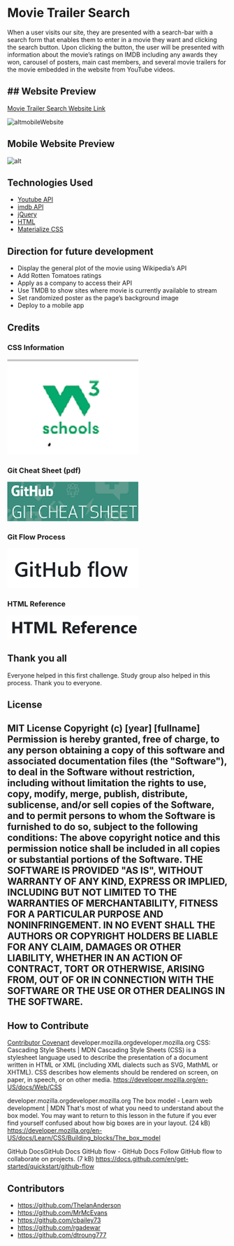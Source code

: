 # Movie Trailer Search
When a user visits our site, they are presented with a search-bar with a search form that enables them to enter in a movie they want and clicking the search button. Upon clicking the button, the user will be presented with information about the movie’s ratings on IMDB including any awards they won, carousel of posters, main cast members, and several movie trailers for the movie embedded in the website from YouTube videos. 



## ## Website Preview
[Movie Trailer Search Website Link](https://theiananderson.github.io/Movie-Trailer-Search/)

![alt](assets/images/Website.png)mobileWebsite
## Mobile Website Preview
![alt](assets/images/mobileWebsite.png)



## Technologies Used

* [Youtube API](https://www.googleapis.com/youtube/v3/)
* [imdb API](https://imdb-api.com/api)
* [jQuery](https://code.jquery.com/)
* [HTML](https://developer.mozilla.org/en-US/docs/Web/HTML)
* [Materialize CSS](https://materializecss.com/)

## Direction for future development
* Display the general plot of the movie using Wikipedia’s API
* Add Rotten Tomatoes ratings
* Apply as a company to access their API
* Use TMDB to show sites where movie is currently available to stream
* Set randomized poster as the page’s background image
* Deploy to a mobile app

## Credits
### CSS Information
[![name](assets/images/css.PNG)](https://developer.mozilla.org/en-US/docs/Web/CSS)
### Git Cheat Sheet (pdf)
[![name](assets/images/gitcheat.png)](https://education.github.com/git-cheat-sheet-education.pdf)
### Git Flow Process
[![name](assets/images/github-flow.PNG)](https://docs.github.com/en/get-started/quickstart/github-flow)
### HTML Reference
[![name](assets/images/htmlref.png)](https://www.w3schools.com/tags/tag_meta.asp)

## Thank you all
Everyone helped in this first challenge. Study group also helped in this process. Thank you to everyone.
## License
MIT License
Copyright (c) [year] [fullname]
Permission is hereby granted, free of charge, to any person obtaining a copy
of this software and associated documentation files (the "Software"), to deal
in the Software without restriction, including without limitation the rights
to use, copy, modify, merge, publish, distribute, sublicense, and/or sell
copies of the Software, and to permit persons to whom the Software is
furnished to do so, subject to the following conditions:
The above copyright notice and this permission notice shall be included in all
copies or substantial portions of the Software.
THE SOFTWARE IS PROVIDED "AS IS", WITHOUT WARRANTY OF ANY KIND, EXPRESS OR
IMPLIED, INCLUDING BUT NOT LIMITED TO THE WARRANTIES OF MERCHANTABILITY,
FITNESS FOR A PARTICULAR PURPOSE AND NONINFRINGEMENT. IN NO EVENT SHALL THE
AUTHORS OR COPYRIGHT HOLDERS BE LIABLE FOR ANY CLAIM, DAMAGES OR OTHER
LIABILITY, WHETHER IN AN ACTION OF CONTRACT, TORT OR OTHERWISE, ARISING FROM,
OUT OF OR IN CONNECTION WITH THE SOFTWARE OR THE USE OR OTHER DEALINGS IN THE
SOFTWARE.
---
## How to Contribute
[Contributor Covenant](https://www.contributor-covenant.org/)
developer.mozilla.orgdeveloper.mozilla.org
CSS: Cascading Style Sheets | MDN
Cascading Style Sheets (CSS) is a stylesheet language used to describe the presentation of a document written in HTML or XML (including XML dialects such as SVG, MathML or XHTML). CSS describes how elements should be rendered on screen, on paper, in speech, or on other media.
https://developer.mozilla.org/en-US/docs/Web/CSS

developer.mozilla.orgdeveloper.mozilla.org
The box model - Learn web development | MDN
That's most of what you need to understand about the box model. You may want to return to this lesson in the future if you ever find yourself confused about how big boxes are in your layout. (24 kB)
https://developer.mozilla.org/en-US/docs/Learn/CSS/Building_blocks/The_box_model

GitHub DocsGitHub Docs
GitHub flow - GitHub Docs
Follow GitHub flow to collaborate on projects. (7 kB)
https://docs.github.com/en/get-started/quickstart/github-flow


## Contributors

* https://github.com/TheIanAnderson
* https://github.com/MrMcEvans
* https://github.com/cbailey73
* https://github.com/rgadewar
* https://github.com/dtroung777
